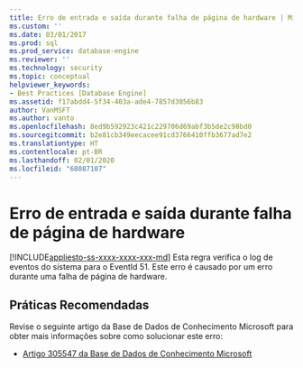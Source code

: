 ```yaml
---
title: Erro de entrada e saída durante falha de página de hardware | Microsoft Docs
ms.custom: ''
ms.date: 03/01/2017
ms.prod: sql
ms.prod_service: database-engine
ms.reviewer: ''
ms.technology: security
ms.topic: conceptual
helpviewer_keywords:
- Best Practices [Database Engine]
ms.assetid: f17abdd4-5f34-403a-ade4-7857d3056b83
author: VanMSFT
ms.author: vanto
ms.openlocfilehash: 8ed9b592923c421c229706d69abf3b5de2c98bd0
ms.sourcegitcommit: b2e81cb349eecacee91cd3766410ffb3677ad7e2
ms.translationtype: HT
ms.contentlocale: pt-BR
ms.lasthandoff: 02/01/2020
ms.locfileid: "68087107"
---
```

# <a name="input-and-output-error-during-hard-page-fault"></a>Erro de entrada e saída durante falha de página de hardware
[!INCLUDE[appliesto-ss-xxxx-xxxx-xxx-md](../../includes/appliesto-ss-xxxx-xxxx-xxx-md.md)]
  Esta regra verifica o log de eventos do sistema para o EventId 51. Este erro é causado por um erro durante uma falha de página de hardware.  
  
## <a name="best-practices-recommendations"></a>Práticas Recomendadas  
 Revise o seguinte artigo da Base de Dados de Conhecimento Microsoft para obter mais informações sobre como solucionar este erro:  
  
-   [Artigo 305547 da Base de Dados de Conhecimento Microsoft](https://go.microsoft.com/fwlink/?linkid=117748)  
  
  
